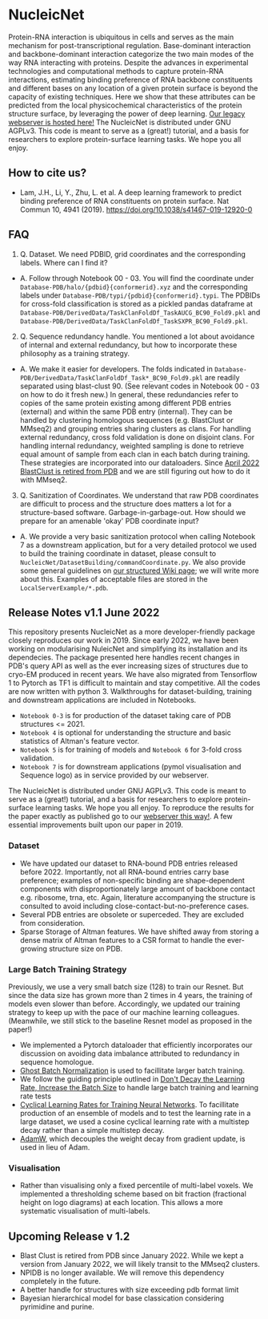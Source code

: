# NucleicNet

Protein-RNA interaction is ubiquitous in cells and serves as the main mechanism for post-transcriptional regulation. Base-dominant interaction and backbone-dominant interaction categorize the two main modes of the way RNA interacting with proteins. Despite the advances in experimental technologies and computational methods to capture protein-RNA interactions, estimating binding preference of RNA backbone constituents and different bases on any location of a given protein surface is beyond the capacity of existing techniques. Here we show that these attributes can be predicted from the local physicochemical characteristics of the protein structure surface, by leveraging the power of deep learning. [Our legacy webserver is hosted here!](http://www.cbrc.kaust.edu.sa/NucleicNet/) The NucleicNet is distributed under GNU AGPLv3. This code is meant to serve as a (great!) tutorial, and a basis for researchers to explore protein-surface learning tasks. We hope you all enjoy. 

## How to cite us?
* Lam, J.H., Li, Y., Zhu, L. et al. A deep learning framework to predict binding preference of RNA constituents on protein surface. Nat Commun 10, 4941 (2019). https://doi.org/10.1038/s41467-019-12920-0


## FAQ

1. Q. Dataset. We need PDBID, grid coordinates and the corresponding labels. Where can I find it?
*  A. Follow through Notebook 00 - 03. You will find the coordinate under `Database-PDB/halo/{pdbid}{conformerid}.xyz` and the corresponding labels under `Database-PDB/typi/{pdbid}{conformerid}.typi`. The PDBIDs for cross-fold classification is stored as a pickled pandas dataframe at `Database-PDB/DerivedData/TaskClanFoldDf_TaskAUCG_BC90_Fold9.pkl` and `Database-PDB/DerivedData/TaskClanFoldDf_TaskSXPR_BC90_Fold9.pkl`.

2. Q. Sequence redundancy handle. You mentioned a lot about avoidance of internal and external redundancy, but how to incorporate these philosophy as a training strategy.
*  A. We make it easier for developers. The folds indicated in `Database-PDB/DerivedData/TaskClanFoldDf_Task*_BC90_Fold9.pkl` are readily separated using blast-clust 90. (See relevant codes in Notebook 00 - 03 on how to do it fresh new.) In general, these redundancies refer to copies of the same protein existing among different PDB entries (external) and within the same PDB entry (internal). They can be handled by clustering homologous sequences (e.g. BlastClust or MMseq2) and grouping entries sharing clusters as clans. For handling external redundancy, cross fold validation is done on disjoint clans. For handling internal redundancy, weighted sampling is done to retrieve equal amount of sample from each clan in each batch during training. These strategies are incorporated into our dataloaders. Since [April 2022 BlastClust is retired from PDB](https://groups.google.com/a/rcsb.org/g/api/c/ALLI4pouK_w) and we are still figuring out how to do it with MMseq2.

3. Q. Sanitization of Coordinates. We understand that raw PDB coordinates are difficult to process and the structure does matters a lot for a structure-based software. Garbage-in-garbage-out. How should we prepare for an amenable 'okay' PDB coordinate input? 
*  A. We provide a very basic sanitization protocol when calling Notebook 7 as a downstream application, but for a very detailed protocol we used to build the training coordinate in dataset, please consult to `NucleicNet/DatasetBuilding/commandCoordinate.py`. We also provide some general guidelines on [our structured Wiki page](https://github.com/jhmlam/NucleicNet/wiki/Specification-on-PDB-input-files); we will write more about this. Examples of acceptable files are stored in the `LocalServerExample/*.pdb`.

## Release Notes v1.1 June 2022

This repository presents NucleicNet as a more developer-friendly package closely reproduces our work in 2019. Since early 2022, we have been working on modularising NuleicNet and simplifying its installation and its dependecies. The package presented here handles recent changes in PDB's query API as well as the ever increasing sizes of structures due to cryo-EM produced in recent years. We have also migrated from Tensorflow 1 to Pytorch as TF1 is difficult to maintain and stay competitive. All the codes are now written with python 3. Walkthroughs for dataset-building, training and downstream applications are included in Notebooks. 

* `Notebook 0-3` is for production of the dataset taking care of PDB structures <= 2021.
* `Notebook 4` is optional for understanding the structure and basic statistics of Altman's feature vector.
* `Notebook 5` is for training of models and `Notebook 6` for 3-fold cross validation. 
* `Notebook 7` is for downstream applications (pymol visualisation and Sequence logo) as in service provided by our webserver.

The NucleicNet is distributed under GNU AGPLv3. This code is meant to serve as a (great!) tutorial, and a basis for researchers to explore protein-surface learning tasks. We hope you all enjoy. To reproduce the results for the paper exactly as published go to our [webserver this way!](http://www.cbrc.kaust.edu.sa/NucleicNet/). A few essential improvements built upon our paper in 2019.

### Dataset
* We have updated our dataset to RNA-bound PDB entries released before 2022. Importantly, not all RNA-bound entries carry base preference; examples of non-specific binding are shape-dependent components with disproportionately large amount of backbone contact e.g. ribosome, trna, etc. Again, literature accompanying the structure is consulted to avoid including close-contact-but-no-preference cases. 
* Several PDB entries are obsolete or superceded. They are excluded from consideration.
* Sparse Storage of Altman features. We have shifted away from storing a dense matrix of Altman features to a CSR format to handle the ever-growing structure size on PDB. 

### Large Batch Training Strategy
Previously, we use a very small batch size (128) to train our Resnet. But since the data size has grown more than 2 times in 4 years, the training of models even slower than before. Accordingly, we updated our training strategy to keep up with the pace of our machine learning colleagues. (Meanwhile, we still stick to the baseline Resnet model as proposed in the paper!)

* We implemented a Pytorch dataloader that efficiently incorporates our discussion on avoiding data imbalance attributed to redundancy in sequence homologue. 
* [Ghost Batch Normalization](https://arxiv.org/pdf/1705.08741.pdf) is used to facillitate larger batch training. 
* We follow the guiding principle outlined in [Don't Decay the Learning Rate, Increase the Batch Size](https://arxiv.org/abs/1711.00489) to handle large batch training and learning rate tests
* [Cyclical Learning Rates for Training Neural Networks](https://arxiv.org/abs/1506.01186). To facillitate production of an ensemble of models and to test the learning rate in a large dataset, we used a cosine cyclical learning rate with a multistep decay rather than a simple multistep decay.
* [AdamW](https://arxiv.org/pdf/1711.05101.pdf), which decouples the weight decay from gradient update, is used in lieu of Adam.

### Visualisation
* Rather than visualising only a fixed percentile of multi-label voxels. We implemented a thresholding scheme based on bit fraction (fractional height on logo diagrams) at each location. This allows a more systematic visualisation of multi-labels.

## Upcoming Release v 1.2
* Blast Clust is retired from PDB since January 2022. While we kept a version from January 2022, we will likely transit to the MMseq2 clusters.
* NPIDB is no longer available. We will remove this dependency completely in the future.
* A better handle for structures with size exceeding pdb format limit
* Bayesian hierarchical model for base classication considering pyrimidine and purine. 


